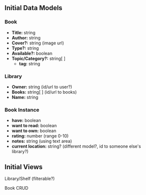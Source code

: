 ## Initial Data Models

### Book
- **Title:** string
- **Author:** string
- **Cover?:** string (image url)
- **Type?:** string
- **Available?:** boolean
- **Topic/Category?:** string[ ]
    - **tag:** string

### Library
- **Owner:** string (id/url to user?)
- **Books:** string[ ] (id/url to books)
- **Name:** string

### Book Instance
- **have:** boolean
- **want to read:** boolean
- **want to own:** boolean
- **rating:** number (range 0-10)
- **notes:** string (using text area)
- **current location:** string? (different model?, id to someone else's library?)


## Initial Views

Library/Shelf (filterable?)

Book CRUD
